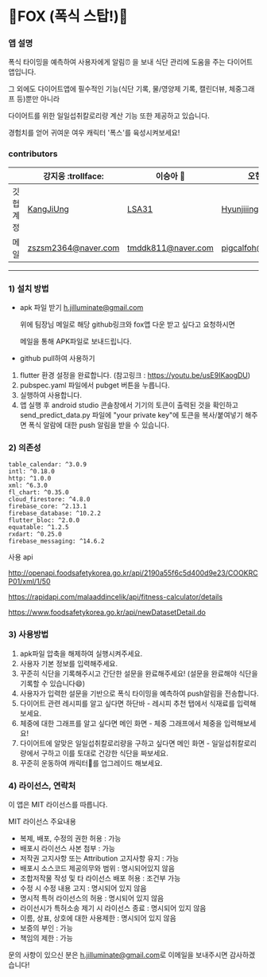 # 🦊FOX (폭식 스탑!)🦊

### 앱 설명

폭식 타이밍을 예측하여 사용자에게 알림:alarm_clock: 을 보내 식단 관리에 도움을 주는 다이어트앱입니다. 

그 외에도 다이어트앱에 필수적인 기능(식단 기록, 물/영양제 기록, 캘린더뷰, 체중그래프 등)뿐만 아니라 

다이어트를 위한 일일섭취칼로리량 계산 기능 또한 제공하고 있습니다.

경험치를 얻어 귀여운 여우 캐릭터 '폭스'를 육성시켜보세요!


### contributors

| |강지웅 :trollface: | 이승아 🍘 | 오현지 👻
|---|---|---|---|
| 깃헙 계정 | [KangJiUng](https://github.com/KangJiUng) | [LSA31](https://github.com/LSA31) | [Hyunjiiing](https://github.com/Hyunjiiing) |
| 메일 | zszsm2364@naver.com | tmddk811@naver.com | pigcalfoh@naver.com |
---


### 1) 설치 방법

- apk 파일 받기
  h.jilluminate@gmail.com

  위에 팀장님 메일로 해당 github링크와 fox앱 다운 받고 싶다고 요청하시면

  메일을 통해 APK파일로 보내드립니다.

- github pull하여 사용하기
1. flutter 환경 설정을 완료합니다. (참고링크 : https://youtu.be/usE9IKaogDU)
2. pubspec.yaml 파일에서 pubget 버튼을 누릅니다.
3. 실행하여 사용합니다.
4. 앱 실행 후 android studio 콘솔창에서 기기의 토큰이 출력된 것을 확인하고 send_predict_data.py 파일에 "your private key"에 토큰을 복사/붙여넣기 해주면 폭식 알람에 대한 push 알림을 받을 수 있습니다.

### 2) 의존성

```
table_calendar: ^3.0.9
intl: ^0.18.0
http: ^1.0.0
xml: ^6.3.0
fl_chart: ^0.35.0
cloud_firestore: ^4.8.0
firebase_core: ^2.13.1
firebase_database: ^10.2.2
flutter_bloc: ^2.0.0
equatable: ^1.2.5
rxdart: ^0.25.0
firebase_messaging: ^14.6.2
```

사용 api

http://openapi.foodsafetykorea.go.kr/api/2190a55f6c5d400d9e23/COOKRCP01/xml/1/50

https://rapidapi.com/malaaddincelik/api/fitness-calculator/details

https://www.foodsafetykorea.go.kr/api/newDatasetDetail.do

### 3) 사용방법

1. apk파일 압축을 해제하여 실행시켜주세요.
2. 사용자 기본 정보를 입력해주세요.
3. 꾸준히 식단을 기록해주시고 간단한 설문을 완료해주세요! (설문을 완료해야 식단을 기록할 수 있습니다:smile:)
4. 사용자가 입력한 설문을 기반으로 폭식 타이밍을 예측하여 push알림을 전송합니다.
5. 다이어트 관련 레시피를 알고 싶다면 하단바 - 레시피 추천 탭에서 식재료를 입력해보세요.
6. 체중에 대한 그래프를 알고 싶다면 메인 화면 - 체중 그래프에서 체중을 입력해보세요!
7. 다이어트에 알맞은 일일섭취칼로리량을 구하고 싶다면 메인 화면 - 일일섭취칼로리량에서 구하고 이를 토대로 건강한 식단을 짜보세요.
8. 꾸준히 운동하여 캐릭터🦊를 업그레이드 해보세요.


### 4) 라이선스, 연락처

이 앱은 MIT 라이선스를 따릅니다.

MIT 라이선스 주요내용
- 복제, 배포, 수정의 권한 허용 : 가능
- 배포시 라이선스 사본 첨부 : 가능
- 저작권 고지사항 또는 Attribution 고지사항 유지 : 가능 
- 배포시 소스코드 제공의무와 범위 : 명시되어있지 않음
- 조합저작물 작성 및 타 라이선스 배포 허용 : 조건부 가능
- 수정 시 수정 내용 고지 : 명시되어 있지 않음
- 명시적 특허 라이선스의 허용 : 명시되어 있지 않음
- 라이선시가 특허소송 제기 시 라이선스 종료 : 명시되어 있지 않음
- 이름, 상표, 상호에 대한 사용제한 : 명시되어 있지 않음
- 보증의 부인 : 가능
- 책임의 제한 : 가능

문의 사항이 있으신 분은 <h.jilluminate@gmail.com>로 이메일을 보내주시면 감사하겠습니다!

